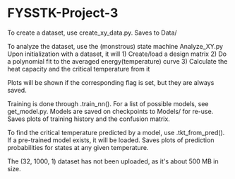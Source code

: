 # FYSSTK-Project-3

To create a dataset, use create_xy_data.py. Saves to Data/

To analyze the dataset, use the (monstrous) state machine Analyze_XY.py
Upon initialization with a dataset, it will 
    1) Create/load a design matrix
    2) Do a polynomial fit to the averaged energy(temperature) curve
    3) Calculate the heat capacity and the critical temperature from it

Plots will be shown if the corresponding flag is set, but they are always saved.

Training is done through .train_nn(). For a list of possible models, see get_model.py. Models are saved on checkpoints to Models/ for re-use. Saves plots of training history and the confusion matrix.

To find the critical temperature predicted by a model, use .tkt_from_pred(). If a pre-trained model exists, it will be loaded. Saves plots of prediction probabilities for states at any given temperature.


The (32, 1000, 1) dataset has not been uploaded, as it's about 500 MB in size. 
